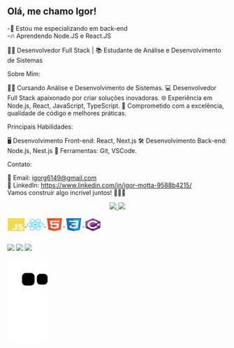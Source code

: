 ## Olá, me chamo Igor!

-🚀 Estou me especializando em back-end <br>
-🔥 Aprendendo Node.JS e React.JS


👨‍💻 Desenvolvedor Full Stack | 📚 Estudante de Análise e Desenvolvimento de Sistemas

Sobre Mim:

👨‍🎓 Cursando Análise e Desenvolvimento de Sistemas.
💻 Desenvolvedor Full Stack apaixonado por criar soluções inovadoras.
🌐 Experiência em Node.js, React, JavaScript, TypeScript.
🚀 Comprometido com a excelência, qualidade de código e melhores práticas.

Principais Habilidades:

🖥️ Desenvolvimento Front-end: React, Next.js
🛠️ Desenvolvimento Back-end: Node.js, Nest.js
🔧 Ferramentas: Git, VSCode.

Contato:

📧 Email: igorg6149@gmail.com <br />
🔗 LinkedIn: https://www.linkedin.com/in/igor-motta-9588b4215/<br />
Vamos construir algo incrível juntos! 👨‍💻🚀

<div align="center">
  <a href="https://github.com/igormtt">
  <img height="180em" src="https://github-readme-stats.vercel.app/api?username=igormtt&show_icons=true&theme=aura&include_all_commits=true&count_private=true"/>
  <img height="180em" src="https://github-readme-stats.vercel.app/api/top-langs/?username=igormtt&layout=compact&langs_count=7&theme=aura"/>
</div>

<div style="display: inline_block"><br>
  <img align="center" alt="igor-Js" height="30" width="40" src="https://raw.githubusercontent.com/devicons/devicon/master/icons/javascript/javascript-plain.svg">
  <img align="center" alt="igor-React" height="30" width="40" src="https://raw.githubusercontent.com/devicons/devicon/master/icons/react/react-original.svg">
  <img align="center" alt="igor-HTML" height="30" width="40" src="https://raw.githubusercontent.com/devicons/devicon/master/icons/html5/html5-original.svg">
  <img align="center" alt="igor-CSS" height="30" width="40" src="https://raw.githubusercontent.com/devicons/devicon/master/icons/css3/css3-original.svg">
  <img align="center" alt="igor-Csharp" height="30" width="40" src="https://raw.githubusercontent.com/devicons/devicon/master/icons/csharp/csharp-original.svg">
</div>

##

<div> 
  <a href="https://instagram.com/iigormtg" target="_blank"><img src="https://img.shields.io/badge/-Instagram-%23E4405F?style=for-the-badge&logo=instagram&logoColor=white" target="_blank"></a>
  <a href = "mailto:igorg6149@gmail.com"><img src="https://img.shields.io/badge/-Gmail-%23333?style=for-the-badge&logo=gmail&logoColor=white" target="_blank"></a>
  <a href="https://www.linkedin.com/in/igor-motta-9588b4215/" target="_blank"><img src="https://img.shields.io/badge/-LinkedIn-%230077B5?style=for-the-badge&logo=linkedin&logoColor=white" target="_blank"></a> 
 
  ![Snake animation](https://github.com/rafaballerini/rafaballerini/blob/output/github-contribution-grid-snake.svg)
 
</div>
